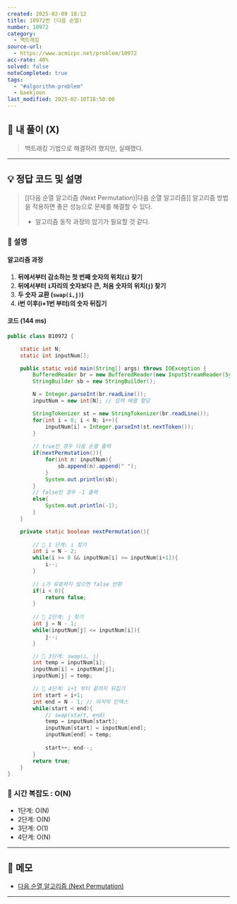 ```yaml
---
created: 2025-02-09 18:12
title: 10972번 (다음 순열)
number: 10972
category:
  - 백트래킹
source-url:
  - https://www.acmicpc.net/problem/10972
acc-rate: 40%
solved: false
noteCompleted: true
tags:
  - "#algorithm-problem"
  - baekjoon
last_modified: 2025-02-10T18:50:00
---
```

## 💁 내 풀이 (X)
> 백트래킹 기법으로 해결하려 했지만, 실패했다.
---
## 💡 정답 코드 및 설명
> [[다음 순열 알고리즘 (Next Permutation)|다음 순열 알고리즘]] 알고리즘 방법을 적용하면 좋은 성능으로 문제를 해결할 수 있다.
> - 알고리즘 동작 과정의 암기가 필요할 것 같다.
### 🍪 설명 
#### 알고리즘 과정
1. **뒤에서부터 감소하는 첫 번째 숫자의 위치(`i`) 찾기** 
2. **뒤에서부터 `i`자리의 숫자보다 큰, 처음 숫자의 위치(`j`) 찾기**
3. **두 숫자 교환 (`swap(i,j)`)**
4. **i번 이후(i+1번 부터)의 숫자 뒤집기**
#### 코드 (144 ms)
```java
public class B10972 {

    static int N;
    static int inputNum[];

    public static void main(String[] args) throws IOException {
        BufferedReader br = new BufferedReader(new InputStreamReader(System.in));
        StringBuilder sb = new StringBuilder();

        N = Integer.parseInt(br.readLine());
        inputNum = new int[N]; // 입력 배열 할당

        StringTokenizer st = new StringTokenizer(br.readLine());
        for(int i = 0; i < N; i++){
            inputNum[i] = Integer.parseInt(st.nextToken());
        }
		
		// true인 경우 다음 순열 출력
        if(nextPermutation()){
            for(int n: inputNum){
                sb.append(n).append(" ");
            }
            System.out.println(sb);
        }
        // false인 경우 -1 출력
        else{
            System.out.println(-1);
        }
    }

    private static boolean nextPermutation(){
		
		// 📌 1 단계: i 찾기
        int i = N - 2;
        while(i >= 0 && inputNum[i] >= inputNum[i+1]){
            i--;
        }
        
		// i가 유효하지 않으면 false 반환
        if(i < 0){
            return false;
        }
        
        // 📌 2단계: j 찾기
        int j = N - 1;
        while(inputNum[j] <= inputNum[i]){
            j--;
        }

        // 📌 3단계: swap(i, j)
        int temp = inputNum[i];
        inputNum[i] = inputNum[j];
        inputNum[j] = temp;

        // 📌 4단계: i+1 부터 끝까지 뒤집기
        int start = i+1;
        int end = N - 1; // 마지막 인덱스
        while(start < end){
	        // swap(start, end)
            temp = inputNum[start];
            inputNum[start] = inputNum[end];
            inputNum[end] = temp;
			
            start++; end--;
        }
        return true;
    }
}
```

### 🍪 시간 복잡도 : O(N)
- 1단계: O(N)
- 2단계: O(N)
- 3단계: O(1)
- 4단계: O(N)
---
## 📝 메모 
- [다음 순열 알고리즘 (Next Permutation)](https://github.com/M1nKyu/CS-Studies/blob/main/01%20Algorithm/%EB%8B%A4%EC%9D%8C%20%EC%88%9C%EC%97%B4%20%EC%95%8C%EA%B3%A0%EB%A6%AC%EC%A6%98%20(Next%20Permutation).md)
---





